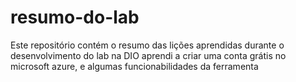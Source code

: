 # resumo-do-lab
Este repositório contém o resumo das lições aprendidas durante o desenvolvimento do lab na DIO
aprendi a criar uma conta grátis no microsoft azure, e algumas funcionabilidades da ferramenta

